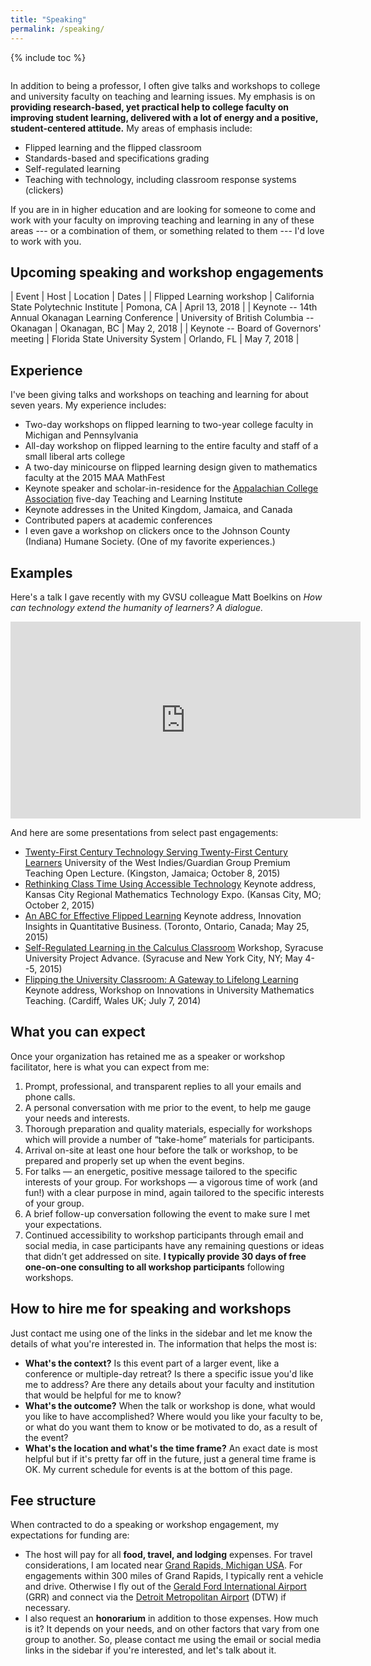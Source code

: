 ```yaml
---
title: "Speaking"
permalink: /speaking/
---
```

{% include toc %}

<img src="{{ site.url }}{{ site.baseurl }}/assets/images/Talbert-GW.jpeg" alt="" class="full"> 

In addition to being a professor, I often give talks and workshops to college and university faculty on teaching and learning issues. My emphasis is on __providing research-based, yet practical help to college faculty on improving student learning, delivered with a lot of energy and a positive, student-centered attitude.__ My areas of emphasis include:

+ Flipped learning and the flipped classroom
+ Standards-based and specifications grading
+ Self-regulated learning
+ Teaching with technology, including classroom response systems (clickers)

If you are in in higher education and are looking for someone to come and work with your faculty on improving teaching and learning in any of these areas --- or a combination of them, or something related to them --- I'd love to work with you.

## Upcoming speaking and workshop engagements

<!-- Nothing is booked at the moment! See below for information on how to contact me for talks and workshops.  -->

| Event | Host | Location | Dates |
| Flipped Learning workshop | California State Polytechnic Institute | Pomona, CA | April 13, 2018 | 
| Keynote -- 14th Annual Okanagan Learning Conference | University of British Columbia -- Okanagan | Okanagan, BC | May 2, 2018 | 
| Keynote -- Board of Governors' meeting   | Florida State University System | Orlando, FL | May 7, 2018 | 


## Experience

I've been giving talks and workshops on teaching and learning for about seven years. My experience includes:

+ Two-day workshops on flipped learning to two-year college faculty in Michigan and Pennsylvania
+ All-day workshop on flipped learning to the entire faculty and staff of a small liberal arts college
+ A two-day minicourse on flipped learning design given to mathematics faculty at the 2015 MAA MathFest
+ Keynote speaker and scholar-in-residence for the [Appalachian College Association](http://www.acaweb.org/) five-day Teaching and Learning Institute
+ Keynote addresses in the United Kingdom, Jamaica, and Canada
+ Contributed papers at academic conferences
+ I even gave a workshop on clickers once to the Johnson County (Indiana) Humane Society. (One of my favorite experiences.)

## Examples

Here's a talk I gave recently with my GVSU colleague Matt Boelkins on _How can technology extend the humanity of learners? A dialogue._

<iframe width="560" height="315" src="https://www.youtube.com/embed/zUn8F6Y1K-s?start=998" frameborder="0" allowfullscreen></iframe>

And here are some presentations from select past engagements:

+ [Twenty-First Century Technology Serving Twenty-First Century Learners](http://rtalbert.org/uwi) University of the West Indies/Guardian Group Premium Teaching Open Lecture. (Kingston, Jamaica; October 8, 2015)
+ [Rethinking Class Time Using Accessible Technology](http://rtalbert.org/kcexpo) Keynote address, Kansas City Regional Mathematics Technology Expo. (Kansas City, MO; October 2, 2015)
+ [An ABC for Effective Flipped Learning](http://rtalbert.org/pearsontoronto) Keynote address, Innovation Insights in Quantitative Business. (Toronto, Ontario, Canada; May 25, 2015)
+ [Self-Regulated Learning in the Calculus Classroom](http://roberttalbert.github.io/advance) Workshop, Syracuse University Project Advance. (Syracuse and New York City, NY; May 4--5, 2015)
+ [Flipping the University Classroom: A Gateway to Lifelong Learning](http://roberttalbert.github.io/cardiffuniv) Keynote address, Workshop on Innovations in University Mathematics Teaching. (Cardiff, Wales UK; July 7, 2014)


## What you can expect

Once your organization has retained me as a speaker or workshop facilitator, here is what you can expect from me:

1. Prompt, professional, and transparent replies to all your emails and phone calls.
2. A personal conversation with me prior to the event, to help me gauge your needs and interests.
3. Thorough preparation and quality materials, especially for workshops which will provide a number of “take-home” materials for participants.
4. Arrival on-site at least one hour before the talk or workshop, to be prepared and properly set up when the event begins.
5. For talks — an energetic, positive message tailored to the specific interests of your group. For workshops — a vigorous time of work (and fun!) with a clear purpose in mind, again tailored to the specific interests of your group.
6. A brief follow-up conversation following the event to make sure I met your expectations.
7. Continued accessibility to workshop participants through email and social media, in case participants have any remaining questions or ideas that didn’t get addressed on site. __I typically provide 30 days of free one-on-one consulting to all workshop participants__ following workshops.


## How to hire me for speaking and workshops

Just contact me using one of the links in the sidebar and let me know the details of what you're interested in. The information that helps the most is:

+ __What's the context?__ Is this event part of a larger event, like a conference or multiple-day retreat? Is there a specific issue you'd like me to address? Are there any details about your faculty and institution that would be helpful for me to know?
+ __What's the outcome?__ When the talk or workshop is done, what would you like to have accomplished? Where would you like your faculty to be, or what do you want them to know or be motivated to do, as a result of the event?
+ __What's the location and what's the time frame?__ An exact date is most helpful but if it's pretty far off in the future, just a general time frame is OK. My current schedule for events is at the bottom of this page.

## Fee structure

When contracted to do a speaking or workshop engagement, my expectations for funding are:

+ The host will pay for all __food, travel, and lodging__ expenses. For travel considerations, I am located near [Grand Rapids, Michigan USA](https://www.google.com/maps?ll=42.96125,-85.655719&q=42.96125,-85.655719&hl=en&t=m&z=12). For engagements within 300 miles of Grand Rapids, I typically rent a vehicle and drive. Otherwise I fly out of the [Gerald Ford International Airport](http://www.grr.org/) (GRR) and connect via the [Detroit Metropolitan Airport](http://www.metroairport.com/) (DTW) if necessary.
+ I also request an __honorarium__ in addition to those expenses. How much is it? It depends on your needs, and on other factors that vary from one group to another. So, please contact me using the email or social media links in the sidebar if you're interested, and let's talk about it.

<!-- My base charge for any speaking or workshop engagements consists of:

+ __All food, travel, and lodging expenses are to be paid by the host.__ F
+ __If there are childcare expenses incurred, those are also to be paid by the host.__ (This is only for situations where I need to arrange childcare while gone, for example if the event falls during a school holiday.)
+ An __honorarium__; see below.

My base honorarium requests are as follows:

| Type of event | Fee |
|:--------------|:--- |
| 45-minute keynote-style address | US$750 |
| 3-hour workshop | US$1500 |
| "Value pack" 45-minute keynote bundled with 3-hour workshop | US$2000 |
| 6-hour workshop | US$2500 |
 -->



